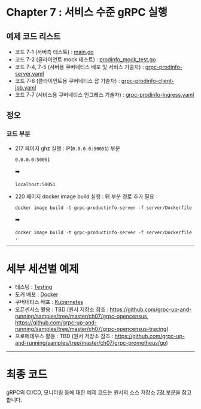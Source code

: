 # Chapter 7 : 서비스 수준 gRPC 실행

## 예제 코드 리스트
- 코드 7-1 (서버측 테스트) : [main.go](01-Testing/productinfo/server/main_test.go)
- 코드 7-2 (클라이언트 mock 테스트) : [prodinfo_mock_test.go](01-Testing/productinfo/client/mock_prodinfo/prodinfo_mock_test.go)
- 코드 7-4, 7-5 (서버용 쿠버네티스 배포 및 서비스 기술자) : [grpc-prodinfo-server.yaml](03-Kubernetes/productinfo/server/grpc-prodinfo-server.yaml)
- 코드 7-6 (클라이언트용 쿠버네티스 잡 기술자) : [grpc-prodinfo-client-job.yaml](03-Kubernetes/productinfo/client/grpc-prodinfo-client-job.yaml)
- 코드 7-7 (서비스용 쿠버네티스 인그레스 기술자) : [grpc-prodinfo-ingress.yaml](03-Kubernetes/productinfo/ingress/grpc-prodinfo-ingress.yaml)

## 정오
### 코드 부분
- 217 페이지 ghz 실행 : IP(`0.0.0.0:50051`) 부분  
    ```
    0.0.0.0:50051
    ```
    :arrow_right:
    ```
    localhost:50051
    ```
- 220 페이지 docker image build 실행 : 뒤 부분 경로 추가 필요  
    ```
    docker image build -t grpc-productinfo-server -f server/Dockerfile
    ```
    :arrow_right:
    ```
    docker image build -t grpc-productinfo-server -f server/Dockerfile .
    ```
---
# 세부 세션별 예제

* 테스팅 : [Testing](./01-Testing)
* 도커 배포 : [Docker](./02-Docker)
* 쿠버네티스 배포 : [Kubernetes](./03-Kubernetes)
* 오픈센서스 활용 : TBD (원서 저장소 참조 : https://github.com/grpc-up-and-running/samples/tree/master/ch07/grpc-opencensus, https://github.com/grpc-up-and-running/samples/tree/master/ch07/grpc-opencensus-tracing)
* 프로메테우스 활용 : TBD (원서 저장소 참조 : https://github.com/grpc-up-and-running/samples/tree/master/ch07/grpc-prometheus/go)

---
# 최종 코드

gRPC의 CI/CD, 모니터링 등에 대한 예제 코드는 원서의 소스 저장소 [7장 부분](https://github.com/grpc-up-and-running/samples/tree/master/ch07)을 참고합니다.
